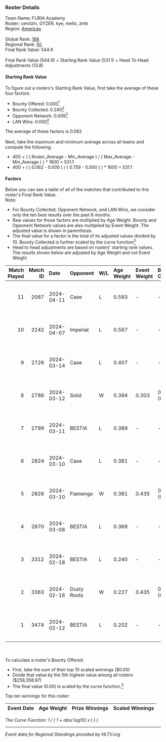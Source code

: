 ### Roster Details<br />
Team Name: FURIA Academy<br />
Roster: cerolzin, GYZER, kye, mello, zmb<br />
Region: [Americas]( ../standings_americas.md)<br />
<br />
Global Rank: [188](../standings_global.md)<br />
Regional Rank: [50]( ../standings_americas.md)<br />
Final Rank Value:  544.9<br />
<br />
Final Rank Value (544.9) = Starting Rank Value (531.1) + Head To Head Adjustments (13.8)<br />

#### Starting Rank Value<br />
To figure out a rosters's Starting Rank Value, first take the average of these four factors:<br />
- Bounty Offered: 0.000[<sup>1</sup>](#table2)
- Bounty Collected: 0.240[<sup>2</sup>](#table1)
- Opponent Network: 0.009[<sup>2</sup>](#table1)
- LAN Wins: 0.000[<sup>2</sup>](#table1)

The average of these factors is 0.062<br />
<br />
Next, take the maximum and minimum average across all teams and compute the following:<br />
- 400 + ( ( Roster_Average - Min_Average ) / ( Max_Average - Min_Average ) ) * 1600 = 531.1
- 400 + ( ( 0.062 - 0.000 ) / ( 0.759 - 0.000 ) ) * 1600 = 531.1


#### Factors<br />
Below you can see a table of all of the matches that contributed to this roster's Final Rank Value.<br />
Note:<br />

- For Bounty Collected, Opponent Network, and LAN Wins, we consider only the ten best results over the past 6 months.
- Raw values for those factors are multiplied by Age Weight. Bounty and Opponent Network values are also multiplied by Event Weight. The adjusted value is shown in parenthesis.
- The final value for a factor is the total of its adjusted values divided by 10. Bounty Collected is further scaled by the curve function[<sup>3</sup>](#curveFunction)
- Head to head adjustments are based on rosters' starting rank values. The results shown below are adjusted by Age Weight and not Event Weight
<span id="table1"></span><br />


| Match Played | Match ID | Date       | Opponent    | W/L | Age Weight | Event Weight | Bounty Collected | Opponent Network | LAN Wins  | H2H Adj. | Roster                                |
| -: | -: | :- | :- | :- | :- | :- | :- | :- | :- | -: | :- |
|           11 |     2087 | 2024-04-11 | Case        | L   | 0.593      | -            | -                | -                | -         |    -2.61 | cerolzin, GYZER, kye, mello, zmb      |
|           10 |     2242 | 2024-04-07 | Imperial    | L   | 0.567      | -            | -                | -                | -         |    -0.09 | Bruninho, cerolzin, GYZER, kye, mello |
|            9 |     2726 | 2024-03-14 | Case        | L   | 0.407      | -            | -                | -                | -         |    -1.75 | Bruninho, cerolzin, GYZER, kye, mello |
|            8 |     2786 | 2024-03-12 | Solid       | W   | 0.394      | 0.303        | 0.048 (0.006)    | 0.585 (0.070)    | 0 (0.000) |    10.95 | Bruninho, cerolzin, GYZER, kye, mello |
|            7 |     2799 | 2024-03-11 | BESTIA      | L   | 0.389      | -            | -                | -                | -         |    -0.83 | Bruninho, cerolzin, GYZER, kye, mello |
|            6 |     2824 | 2024-03-10 | Case        | L   | 0.381      | -            | -                | -                | -         |    -1.46 | Bruninho, cerolzin, GYZER, kye, mello |
|            5 |     2826 | 2024-03-10 | Flamengo    | W   | 0.381      | 0.435        | 0.000 (0.000)    | 0.035 (0.006)    | 0 (0.000) |     5.59 | Bruninho, cerolzin, GYZER, kye, mello |
|            4 |     2870 | 2024-03-08 | BESTIA      | L   | 0.368      | -            | -                | -                | -         |    -0.73 | Bruninho, cerolzin, GYZER, kye, mello |
|            3 |     3312 | 2024-02-18 | BESTIA      | L   | 0.240      | -            | -                | -                | -         |    -0.49 | Bruninho, cerolzin, GYZER, kye, mello |
|            2 |     3363 | 2024-02-16 | Dusty Roots | W   | 0.227      | 0.435        | 0.010 (0.001)    | 0.155 (0.015)    | 0 (0.000) |     5.62 | Bruninho, cerolzin, GYZER, kye, mello |
|            1 |     3474 | 2024-02-12 | BESTIA      | L   | 0.202      | -            | -                | -                | -         |    -0.39 | Bruninho, cerolzin, GYZER, kye, mello |

<br />
<span id="table2"></span><br />
To calculate a roster's Bounty Offered:<br />

- First, take the sum of their top 10 scaled winnings ($0.00)
- Divide that value by the 5th highest value among all rosters ($258,358.97)
- The final value (0.00) is scaled by the curve function.[<sup>3</sup>](#curveFunction)

Top ten winnings for this roster:<br />

| Event Date | Age Weight | Prize Winnings | Scaled Winnings |
| :- | -: | :- | :- |


<span id="curveFunction"></span>_The Curve Function: 1 / ( 1 + abs( log10( x ) ) )_<br />

---
_Event data for Regional Standings provided by HLTV.org_<br />
